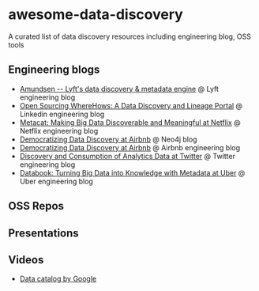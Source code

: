 # awesome-data-discovery
A curated list of data discovery resources including engineering blog, OSS tools

## Engineering blogs
- [Amundsen -- Lyft's data discovery & metadata engine](https://eng.lyft.com/amundsen-lyfts-data-discovery-metadata-engine-62d27254fbb9) @ Lyft engineering blog
- [Open Sourcing WhereHows: A Data Discovery and Lineage Portal](https://engineering.linkedin.com/blog/2016/03/open-sourcing-wherehows--a-data-discovery-and-lineage-portal) @ Linkedin engineering blog
- [Metacat: Making Big Data Discoverable and Meaningful at Netflix](https://medium.com/netflix-techblog/metacat-making-big-data-discoverable-and-meaningful-at-netflix-56fb36a53520) @ Netflix engineering blog
- [Democratizing Data Discovery at Airbnb](https://neo4j.com/blog/democratizing-data-discovery-airbnb/) @ Neo4j blog
- [Democratizing Data Discovery at Airbnb](https://medium.com/airbnb-engineering/democratizing-data-at-airbnb-852d76c51770) @ Airbnb engineering blog
- [Discovery and Consumption of Analytics Data at Twitter](https://blog.twitter.com/engineering/en_us/topics/insights/2016/discovery-and-consumption-of-analytics-data-at-twitter.html) @ Twitter engineering blog
- [Databook: Turning Big Data into Knowledge with Metadata at Uber](https://eng.uber.com/databook/) @ Uber engineering blog


## OSS Repos


## Presentations

## Videos
- [Data catalog by Google](https://www.youtube.com/watch?v=Qq76r-z_50c)
